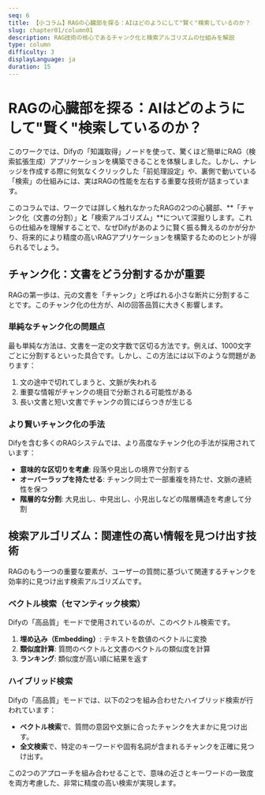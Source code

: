 ```yaml
---
seq: 6
title: 【小コラム】RAGの心臓部を探る：AIはどのようにして"賢く"検索しているのか？
slug: chapter01/column01
description: RAG技術の核心であるチャンク化と検索アルゴリズムの仕組みを解説
type: column
difficulty: 3
displayLanguage: ja
duration: 15
---
```


# RAGの心臓部を探る：AIはどのようにして"賢く"検索しているのか？

このワークでは、Difyの「知識取得」ノードを使って、驚くほど簡単にRAG（検索拡張生成）アプリケーションを構築できることを体験しました。しかし、ナレッジを作成する際に何気なくクリックした「前処理設定」や、裏側で動いている「検索」の仕組みには、実はRAGの性能を左右する重要な技術が詰まっています。

このコラムでは、ワークでは詳しく触れなかったRAGの2つの心臓部、**「チャンク化（文書の分割）」**と**「検索アルゴリズム」**について深掘りします。これらの仕組みを理解することで、なぜDifyがあのように賢く振る舞えるのかが分かり、将来的により精度の高いRAGアプリケーションを構築するためのヒントが得られるでしょう。

## チャンク化：文書をどう分割するかが重要

RAGの第一歩は、元の文書を「チャンク」と呼ばれる小さな断片に分割することです。このチャンク化の仕方が、AIの回答品質に大きく影響します。

### 単純なチャンク化の問題点

最も単純な方法は、文書を一定の文字数で区切る方法です。例えば、1000文字ごとに分割するといった具合です。しかし、この方法には以下のような問題があります：

1. 文の途中で切れてしまうと、文脈が失われる
2. 重要な情報がチャンクの境目で分断される可能性がある
3. 長い文書と短い文書でチャンクの質にばらつきが生じる

### より賢いチャンク化の手法

Difyを含む多くのRAGシステムでは、より高度なチャンク化の手法が採用されています：

- **意味的な区切りを考慮**: 段落や見出しの境界で分割する
- **オーバーラップを持たせる**: チャンク同士で一部重複を持たせ、文脈の連続性を保つ
- **階層的な分割**: 大見出し、中見出し、小見出しなどの階層構造を考慮して分割

## 検索アルゴリズム：関連性の高い情報を見つけ出す技術

RAGのもう一つの重要な要素が、ユーザーの質問に基づいて関連するチャンクを効率的に見つけ出す検索アルゴリズムです。

### ベクトル検索（セマンティック検索）

Difyの「高品質」モードで使用されているのが、このベクトル検索です。

1. **埋め込み（Embedding）**: テキストを数値のベクトルに変換
2. **類似度計算**: 質問のベクトルと文書のベクトルの類似度を計算
3. **ランキング**: 類似度が高い順に結果を返す

### ハイブリッド検索

Difyの「高品質」モードでは、以下の2つを組み合わせたハイブリッド検索が行われています：

* **ベクトル検索**で、質問の意図や文脈に合ったチャンクを大まかに見つけ出す。
* **全文検索**で、特定のキーワードや固有名詞が含まれるチャンクを正確に見つけ出す。

この2つのアプローチを組み合わせることで、意味の近さとキーワードの一致度を両方考慮した、非常に精度の高い検索が実現します。
